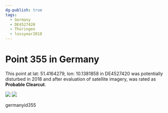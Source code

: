 ```yaml
---
dg-publish: true
tags:
  - Germany
  - DE4527420
  - Thüringen
  - lossyear2018
---
```


# Point 355 in Germany

This point at lat: 51.4164279, lon: 10.1381858 in DE4527420 was potentially disturbed in 2018 and after evaluation of satellite imagery, was rated as **Probable Clearcut**.

<div class='juxtapose' data-showcredits='false'>
<img src='https://baserow-backend-production20240528124524339000000001.s3.amazonaws.com/user_files/6UcxvMFfqRYTkb0H7xlc0cYvZUmXQVFI_43cc54177ae71fde9c9806c63ca53fa342453f48d1ffdb770835ac2c3362d702.png' data-label='August 2016' />
<img src='https://baserow-backend-production20240528124524339000000001.s3.amazonaws.com/user_files/wS6QntGIsd3sXziWIRPjFw0bFGBYddPY_5352e1de6fc64667c3ce99ff48c79a5889f3d885c1ad9177b0ce19d9afb5af4a.png' data-label='May 2020' />
</div>

germanyid355